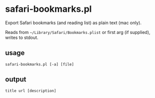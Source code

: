 safari-bookmarks.pl
===================

Export Safari bookmarks (and reading list) as plain text (mac only).

Reads from `~/Library/Safari/Bookmarks.plist` or first arg (if supplied), writes to stdout.


usage
-----

`safari-bookmarks.pl [-a] [file]`


output
------

`title url [description]`
